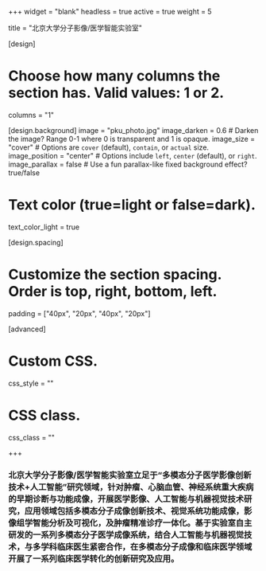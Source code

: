 +++
widget = "blank"
headless = true
active = true
weight = 5

title = "北京大学分子影像/医学智能实验室"

[design]
  # Choose how many columns the section has. Valid values: 1 or 2.
  columns = "1"

[design.background]
  image = "pku_photo.jpg"
  image_darken = 0.6  # Darken the image? Range 0-1 where 0 is transparent and 1 is opaque.
  image_size = "cover"  #  Options are `cover` (default), `contain`, or `actual` size.
  image_position = "center"  # Options include `left`, `center` (default), or `right`.
  image_parallax = false  # Use a fun parallax-like fixed background effect? true/false

  # Text color (true=light or false=dark).
  text_color_light = true

[design.spacing]
  # Customize the section spacing. Order is top, right, bottom, left.
  padding = ["40px", "20px", "40px", "20px"]

[advanced]
 # Custom CSS. 
 css_style = ""
 
 # CSS class.
 css_class = ""
 
+++



### 北京大学分子影像/医学智能实验室立足于“多模态分子医学影像创新技术+人工智能”研究领域，针对肿瘤、心脑血管、神经系统重大疾病的早期诊断与功能成像，开展医学影像、人工智能与机器视觉技术研究，应用领域包括多模态分子成像创新技术、视觉系统功能成像，影像组学智能分析及可视化，及肿瘤精准诊疗一体化。基于实验室自主研发的一系列多模态分子医学成像系统，结合人工智能与机器视觉技术，与多学科临床医生紧密合作，在多模态分子成像和临床医学领域开展了一系列临床医学转化的创新研究及应用。

